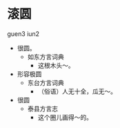 





# 滚圆
guen3 iun2
+ 很圆。
  * 如东方言词典
    - 这根木头～。
+ 形容极圆
  * 东台方言词典
    - （俗语）人无十全，瓜无～。
+ 很圆
  * 泰县方言志
    - 这个圈儿画得～的。
